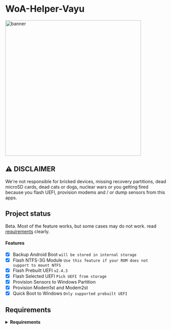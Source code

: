 # WoA-Helper-Vayu

<img align="center" src="https://i.ibb.co/PYg12vg/woahelper-banner.jpg" width="425" alt="banner">

## ⚠️ **DISCLAIMER**

We're not responsible for bricked devices, missing recovery partitions, dead microSD cards, dead cats or dogs, nuclear wars or you getting fired because you flash UEFI, provision modems and / or dump sensors from this apps. 

## Project status

Beta. Most of the feature works, but some cases may do not work. read [requirements](https://github.com/KuatoDev/WoA-Helper#requirements) clearly.

#### Features
- [x] Backup Android Boot ```will be stored in internal storage```
- [x] Flash NTFS-3G Module ```Use this feature if your ROM does not support to mount NTFS```
- [x] Flash Prebuilt UEFI ```v2.4.3```
- [x] Flash Selected UEFI ```Pick UEFI from storage```
- [x] Provision Sensors to Windows Partition 
- [x] Provision Modem1st and Modem2st
- [x] Quick Boot to Windows ```Only supported prebuilt UEFI```

## Requirements
<details> 
<summary><strong>Requirements</strong></summary>

• Android 11 and up

• Rooted Devices

• [Poco X3 Pro with Windows installed](https://github.com/Icesito68/Port-Windows-11-Poco-X3-pro/blob/main/README.md)

• UEFI Files from [HERE](https://github.com/halal-beef/edk2-msm/releases/latest)
</details>
